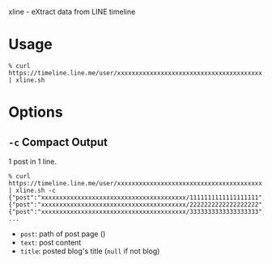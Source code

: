 xline - eXtract data from LINE timeline

# Usage

```
% curl https://timeline.line.me/user/xxxxxxxxxxxxxxxxxxxxxxxxxxxxxxxxxxxxxxxx | xline.sh
```

# Options

## `-c` Compact Output

1 post in 1 line.
```
% curl https://timeline.line.me/user/xxxxxxxxxxxxxxxxxxxxxxxxxxxxxxxxxxxxxxxx | xline.sh -c
{"post":"xxxxxxxxxxxxxxxxxxxxxxxxxxxxxxxxxxxxxxxx/1111111111111111111","text":"CONTENTS","title":"TITLE"}
{"post":"xxxxxxxxxxxxxxxxxxxxxxxxxxxxxxxxxxxxxxxx/2222222222222222222","text":"CONTENTS","title":null}
{"post":"xxxxxxxxxxxxxxxxxxxxxxxxxxxxxxxxxxxxxxxx/3333333333333333333","text":"CONTENTS","title":"TITLE"}
...
```
- `post`: path of post page ()
- `text`: post content
- `title`: posted blog's title (`null` if not blog)
